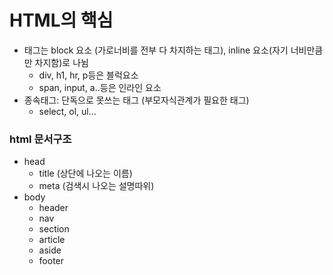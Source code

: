 # HTML의 핵심

- 태그는 block 요소 (가로너비를 전부 다 차지하는 태그), inline 요소(자기 너비만큼만 차지함)로 나뉨
  - div, h1, hr, p등은 블럭요소
  - span, input, a..등은 인라인 요소
- 종속태그: 단독으로 못쓰는 태그 (부모자식관계가 필요한 태그)
  - select, ol, ul...



### html 문서구조

- head
  - title (상단에 나오는 이름)
  - meta (검색시 나오는 설명따위)
- body
  - header
  - nav
  - section
  - article
  - aside
  - footer

